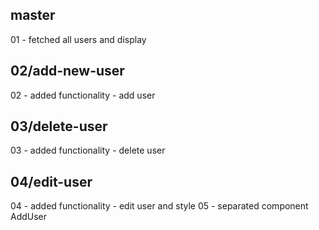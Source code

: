 ##  master

01 - fetched all users and display

##  02/add-new-user

02 - added functionality - add user

##  03/delete-user

03 - added functionality - delete user

##  04/edit-user

04 - added functionality - edit user and style
05 - separated component AddUser